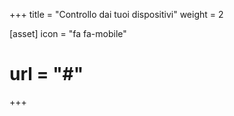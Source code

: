 +++
title = "Controllo dai tuoi dispositivi"
weight = 2

[asset]
  icon = "fa fa-mobile"
#  url = "#"
+++